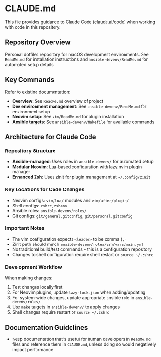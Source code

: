 # CLAUDE.md

This file provides guidance to Claude Code (claude.ai/code) when working with code in this repository.

## Repository Overview

Personal dotfiles repository for macOS development environments. See `ReadMe.md` for installation instructions and `ansible-devenv/ReadMe.md` for automated setup details.

## Key Commands

Refer to existing documentation:
- **Overview**: See `ReadMe.md` overview of project
- **Dev environment management**: See `ansible-devenv/ReadMe.md` for environment setup
- **Neovim setup**: See `vim/ReadMe.md` for plugin installation
- **Ansible targets**: See `ansible-devenv/Makefile` for available commands

## Architecture for Claude Code

### Repository Structure
- **Ansible-managed**: Uses roles in `ansible-devenv/` for automated setup
- **Modular Neovim**: Lua-based configuration with lazy.nvim plugin manager
- **Enhanced Zsh**: Uses zinit for plugin management at `~/.config/zinit`

### Key Locations for Code Changes
- Neovim configs: `vim/lua/` modules and `vim/after/plugin/`
- Shell configs: `zshrc`, `zshenv` 
- Ansible roles: `ansible-devenv/roles/`
- Git configs: `git/general.gitconfig`, `git/personal.gitconfig`

### Important Notes

- The vim configuration expects `<leader>` to be comma (`,`)
- Zinit path should match `ansible-devenv/roles/zsh/vars/main.yml`
- No traditional build/test commands - this is a configuration repository
- Changes to shell configuration require shell restart or `source ~/.zshrc`

### Development Workflow

When making changes:
1. Test changes locally first
2. For Neovim plugins, update `lazy-lock.json` when adding/updating
3. For system-wide changes, update appropriate ansible role in `ansible-devenv/roles/`
4. Use `make` targets in `ansible-devenv/` to apply changes
5. Shell changes require restart or `source ~/.zshrc`

## Documentation Guidelines

- Keep documentation that's useful for human developers in `ReadMe.md` files and reference them in `CLAUDE.md`, unless doing so would negatively impact performance
